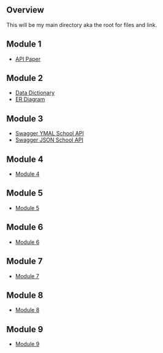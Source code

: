 ﻿## Overview

This will be my main directory aka the root for files and link.

## Module 1
*   [API Paper](https://github.com/countyflipper/CompanyEmployees/blob/master/files/Stefan%20DeRosa%20-%20Application%20Programming%20Interfaces.pdf)


## Module 2
*   [Data Dictionary](https://github.com/countyflipper/CompanyEmployees/blob/master/files/Stefan%20DeRosa%20-%20Data%20Dictionary.pdf)
*   [ER Diagram](https://github.com/countyflipper/CompanyEmployees/blob/master/files/Stefan%20DeRosa%20-%20ERD.pdf)

## Module 3
*   [Swagger YMAL School API](https://github.com/countyflipper/CompanyEmployees/blob/Module3/files/SchoolAPI%20Swagger.yaml)
*   [Swagger JSON School API](https://github.com/countyflipper/CompanyEmployees/blob/Module3/files/School%20API%20-%20Swagger.json)

## Module 4
*   [Module 4](https://github.com/countyflipper/CompanyEmployees/tree/Module4)

## Module 5
*   [Module 5](https://github.com/countyflipper/CompanyEmployees/tree/Module5)

## Module 6
*   [Module 6](https://github.com/countyflipper/CompanyEmployees/tree/Module6)

## Module 7
*   [Module 7](https://github.com/countyflipper/CompanyEmployees/tree/Module7)

## Module 8
*   [Module 8](https://github.com/countyflipper/CompanyEmployees/tree/Module8)

## Module 9
*   [Module 9](https://github.com/countyflipper/CompanyEmployees/tree/Module9)